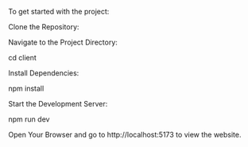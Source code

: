 To get started with the project:

Clone the Repository:

Navigate to the Project Directory:

cd client


Install Dependencies:

npm install


Start the Development Server:

npm run dev


Open Your Browser and go to http://localhost:5173 to view the website.
